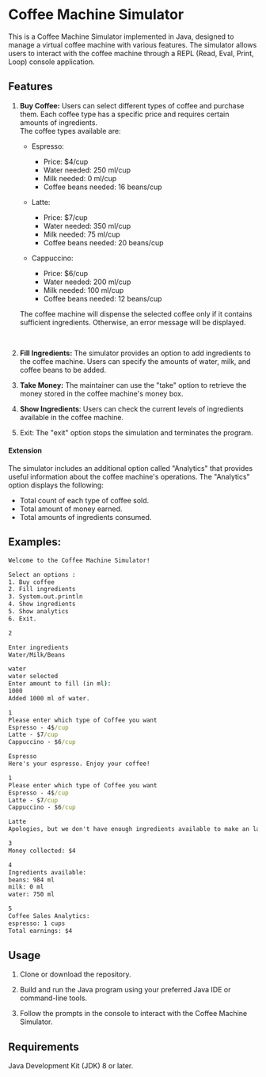 # Coffee Machine Simulator

This is a Coffee Machine Simulator implemented in Java, designed to manage a virtual coffee machine with various features. The simulator allows users to interact with the coffee machine through a REPL (Read, Eval, Print, Loop) console application.


## Features

1. **Buy Coffee:**
   Users can select different types of coffee and purchase them. Each coffee type has a specific price and requires certain amounts of ingredients. <br>
   The coffee types available are: <br>
   * Espresso:
     * Price: $4/cup
     * Water needed: 250 ml/cup
     * Milk needed: 0 ml/cup
     * Coffee beans needed: 16 beans/cup
     
   * Latte:
     * Price: $7/cup
     * Water needed: 350 ml/cup
     * Milk needed: 75 ml/cup
     * Coffee beans needed: 20 beans/cup
     
   * Cappuccino:
     * Price: $6/cup
     * Water needed: 200 ml/cup
     * Milk needed: 100 ml/cup
     * Coffee beans needed: 12 beans/cup

   The coffee machine will dispense the selected coffee only if it contains sufficient ingredients. Otherwise, an error message will be displayed.
<br>

2. **Fill Ingredients:**
   The simulator provides an option to add ingredients to the coffee machine. Users can specify the amounts of water, milk, and coffee beans to be added.

3. **Take Money:** The maintainer can use the "take" option to retrieve the money stored in the coffee machine's money box.

4. **Show Ingredients**: Users can check the current levels of ingredients available in the coffee machine.

5. Exit: The "exit" option stops the simulation and terminates the program.

#### Extension
The simulator includes an additional option called "Analytics" that provides useful information about the coffee machine's operations. The "Analytics" option displays the following:

* Total count of each type of coffee sold.
* Total amount of money earned.
* Total amounts of ingredients consumed.


## Examples:
```cmd
Welcome to the Coffee Machine Simulator!

Select an options :
1. Buy coffee 
2. Fill ingredients
3. System.out.println 
4. Show ingredients
5. Show analytics 
6. Exit. 

2

Enter ingredients
Water/Milk/Beans

water
water selected
Enter amount to fill (in ml):
1000
Added 1000 ml of water.

1
Please enter which type of Coffee you want 
Espresso - 4$/cup 
Latte - $7/cup 
Cappuccino - $6/cup 

Espresso
Here's your espresso. Enjoy your coffee!

1
Please enter which type of Coffee you want 
Espresso - 4$/cup 
Latte - $7/cup 
Cappuccino - $6/cup 

Latte
Apologies, but we don't have enough ingredients available to make an latte right now.

3
Money collected: $4

4
Ingredients available:
beans: 984 ml
milk: 0 ml
water: 750 ml

5
Coffee Sales Analytics:
espresso: 1 cups
Total earnings: $4


```

## Usage
1. Clone or download the repository.

2. Build and run the Java program using your preferred Java IDE or command-line tools.

3. Follow the prompts in the console to interact with the Coffee Machine Simulator.

## Requirements
Java Development Kit (JDK) 8 or later.